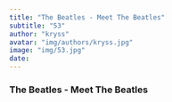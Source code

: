 ```yaml
---
title: "The Beatles - Meet The Beatles"
subtitle: "53"
author: "kryss"
avatar: "img/authors/kryss.jpg"
image: "img/53.jpg"
date:
---
```


### The Beatles - Meet The Beatles
